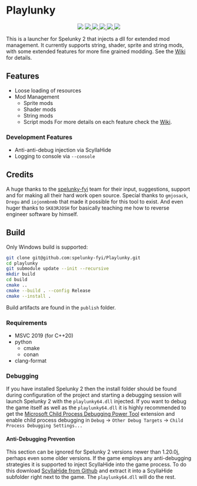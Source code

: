 # Playlunky
<p align="center">
    <img src="https://img.shields.io/badge/Spelunky 2-1.25.0b-orange">
    <a href="https://isocpp.org/">
        <img src="https://img.shields.io/badge/language-C%2B%2B20-blue.svg">
    </a>
    <a href="https://ci.appveyor.com/project/ZeroCostGoods/playlunky">
        <img src="https://ci.appveyor.com/api/projects/status/3kobi9p0n277q9qd/branch/main?svg=true">
    </a>
    <a href="https://github.com/spelunky-fyi/playlunky/actions">
        <img src="https://github.com/spelunky-fyi/playlunky/workflows/Github%20Actions%20CI/badge.svg">
    </a>
    <a href="https://github.com/spelunky-fyi/playlunky/actions">
        <img src="https://github.com/spelunky-fyi/playlunky/workflows/Formatting/badge.svg">
    </a>
    <a href="https://opensource.org/licenses/MIT" >
        <img src="https://img.shields.io/apm/l/vim-mode.svg">
    </a>
</p>

This is a launcher for Spelunky 2 that injects a dll for extended mod management. It currently supports string, shader, sprite and string mods, with some extended features for more fine grained modding. See the [Wiki](https://github.com/spelunky-fyi/Playlunky/wiki) for details.

## Features
- Loose loading of resources
- Mod Management
    - Sprite mods
    - Shader mods
    - String mods
    - Script mods
For more details on each feature check the [Wiki](https://github.com/spelunky-fyi/Playlunky/wiki).

### Development Features
- Anti-anti-debug injection via ScyllaHide
- Logging to console via `--console`

## Credits
A huge thanks to the [spelunky-fyi](https://github.com/spelunky-fyi) team for their input, suggestions, support and for making all their hard work open source. Special thanks to `gmjosack`, `Dregu` and `iojonmbnmb` that made it possible for this tool to exist. And even huger thanks to `SK83RJOSH` for basically teaching me how to reverse engineer software by himself.

## Build
Only Windows build is supported:
```sh
git clone git@github.com:spelunky-fyi/Playlunky.git
cd playlunky
git submodule update --init --recursive
mkdir build
cd build
cmake ..
cmake --build . --config Release
cmake --install .
```
Build artifacts are found in the `publish` folder.

### Requirements
- MSVC 2019 (for C++20)
- python
    - cmake
    - conan
- clang-format

### Debugging
If you have installed Spelunky 2 then the install folder should be found during configuration of the project and starting a debugging session will launch Spelunky 2 with the `playlunky64.dll` injected. If you want to debug the game itself as well as the `playlunky64.dll` it is highly recommended to get the [Microsoft Child Process Debugging Power Tool](https://marketplace.visualstudio.com/items?itemName=vsdbgplat.MicrosoftChildProcessDebuggingPowerTool) extension and enable child process debugging in `Debug` &rarr; `Other Debug Targets` &rarr; `Child Process Debugging Settings...`

#### Anti-Debugging Prevention
This section can be ignored for Spelunky 2 versions newer than 1.20.0j, perhaps even some older versions.
If the game employs any anti-debugging strategies it is supported to inject ScyllaHide into the game process. To do this download [ScyllaHide from Github](https://github.com/x64dbg/ScyllaHide/tags) and extract it into a ScyllaHide subfolder right next to the game. The `playlunky64.dll` will do the rest.
